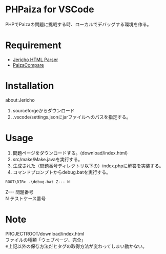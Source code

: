 
# PHPaiza for VSCode

PHPでPaizaの問題に挑戦する時、ローカルでデバッグする環境を作る。  

# Requirement

* [Jericho HTML Parser](http://jericho.htmlparser.net/docs/index.html)  
* [PaizaCompare](https://github.com/mgmg-zbtn/PaizaCompare/tree/master)

# Installation

about:Jericho  

1. sourceforgeからダウンロード
1. .vscode/settings.jsonにjarファイルへのパスを指定する。

# Usage

1. 問題ページをダウンロードする。(download/index.html)
1. src/make/Make.javaを実行する。
1. 生成された（問題番号ディレクトリ以下の）index.phpに解答を実装する。
1. コマンドプロンプトからdebug.batを実行する。

```text
ROOT\DIR> .\debug.bat Z--- N
```

Z--- 問題番号  
N テストケース番号  

# Note

PROJECTROOT/download/index.html  
ファイルの種類「ウェブページ、完全」  
※上記以外の保存方法だとタグの取得方法が変わってしまい動かない。  
